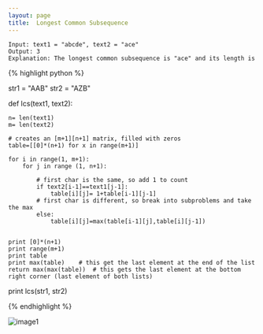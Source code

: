 ```yaml
---
layout: page
title:  Longest Common Subsequence
---
```



```
Input: text1 = "abcde", text2 = "ace" 
Output: 3  
Explanation: The longest common subsequence is "ace" and its length is 
```


{% highlight python %}

str1 = "AAB"
str2 = "AZB"

def lcs(text1, text2):

    n= len(text1)
    m= len(text2)

    # creates an [m+1][n+1] matrix, filled with zeros
    table=[[0]*(n+1) for x in range(m+1)]
    
    for i in range(1, m+1):
        for j in range (1, n+1):

            # first char is the same, so add 1 to count
            if text2[i-1]==text1[j-1]:
                table[i][j]= 1+table[i-1][j-1]
            # first char is different, so break into subproblems and take the max
            else:
                table[i][j]=max(table[i-1][j],table[i][j-1])

    
    print [0]*(n+1)
    print range(m+1)
    print table
    print max(table)    # this get the last element at the end of the list
    return max(max(table))  # this gets the last element at the bottom right corner (last element of both lists)



print lcs(str1, str2)


{% endhighlight %}


![image1]()